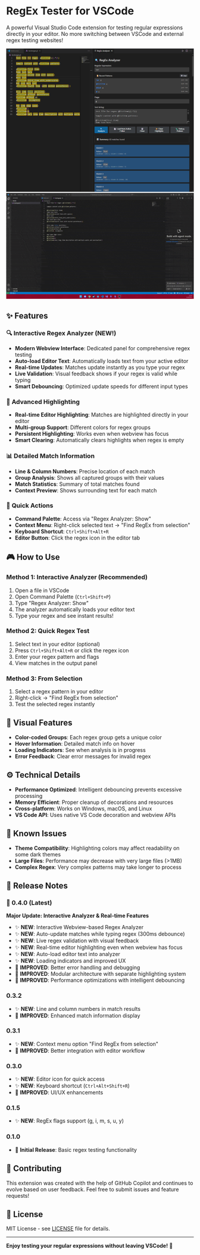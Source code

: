 # RegEx Tester for VSCode

A powerful Visual Studio Code extension for testing regular expressions directly in your editor. No more switching between VSCode and external regex testing websites!

![Screenshot](./images/Screenshot1.png)
![GIF](./images/RegExGIF.gif)

## ✨ Features

### 🔍 **Interactive Regex Analyzer** (NEW!)
- **Modern Webview Interface**: Dedicated panel for comprehensive regex testing
- **Auto-load Editor Text**: Automatically loads text from your active editor
- **Real-time Updates**: Matches update instantly as you type your regex
- **Live Validation**: Visual feedback shows if your regex is valid while typing
- **Smart Debouncing**: Optimized update speeds for different input types

### 🎯 **Advanced Highlighting**
- **Real-time Editor Highlighting**: Matches are highlighted directly in your editor
- **Multi-group Support**: Different colors for regex groups
- **Persistent Highlighting**: Works even when webview has focus
- **Smart Clearing**: Automatically clears highlights when regex is empty

### 📊 **Detailed Match Information**
- **Line & Column Numbers**: Precise location of each match
- **Group Analysis**: Shows all captured groups with their values
- **Match Statistics**: Summary of total matches found
- **Context Preview**: Shows surrounding text for each match

### 🚀 **Quick Actions**
- **Command Palette**: Access via "Regex Analyzer: Show"
- **Context Menu**: Right-click selected text → "Find RegEx from selection"
- **Keyboard Shortcut**: `Ctrl+Shift+Alt+R`
- **Editor Button**: Click the regex icon in the editor tab

## 🎮 How to Use

### Method 1: Interactive Analyzer (Recommended)
1. Open a file in VSCode
2. Open Command Palette (`Ctrl+Shift+P`)
3. Type "Regex Analyzer: Show"
4. The analyzer automatically loads your editor text
5. Type your regex and see instant results!

### Method 2: Quick Regex Test
1. Select text in your editor (optional)
2. Press `Ctrl+Shift+Alt+R` or click the regex icon
3. Enter your regex pattern and flags
4. View matches in the output panel

### Method 3: From Selection
1. Select a regex pattern in your editor
2. Right-click → "Find RegEx from selection"
3. Test the selected regex instantly

## 🎨 Visual Features

- **Color-coded Groups**: Each regex group gets a unique color
- **Hover Information**: Detailed match info on hover
- **Loading Indicators**: See when analysis is in progress
- **Error Feedback**: Clear error messages for invalid regex

## ⚙️ Technical Details

- **Performance Optimized**: Intelligent debouncing prevents excessive processing
- **Memory Efficient**: Proper cleanup of decorations and resources
- **Cross-platform**: Works on Windows, macOS, and Linux
- **VS Code API**: Uses native VS Code decoration and webview APIs

## 🐛 Known Issues

- **Theme Compatibility**: Highlighting colors may affect readability on some dark themes
- **Large Files**: Performance may decrease with very large files (>1MB)
- **Complex Regex**: Very complex patterns may take longer to process

## 📝 Release Notes

### 🎉 0.4.0 (Latest)
**Major Update: Interactive Analyzer & Real-time Features**

- ✨ **NEW**: Interactive Webview-based Regex Analyzer
- ✨ **NEW**: Auto-update matches while typing regex (300ms debounce)
- ✨ **NEW**: Live regex validation with visual feedback
- ✨ **NEW**: Real-time editor highlighting even when webview has focus
- ✨ **NEW**: Auto-load editor text into analyzer
- ✨ **NEW**: Loading indicators and improved UX
- 🔧 **IMPROVED**: Better error handling and debugging
- 🔧 **IMPROVED**: Modular architecture with separate highlighting system
- 🔧 **IMPROVED**: Performance optimizations with intelligent debouncing

### 0.3.2
- ✨ **NEW**: Line and column numbers in match results
- 🔧 **IMPROVED**: Enhanced match information display

### 0.3.1
- ✨ **NEW**: Context menu option "Find RegEx from selection"
- 🔧 **IMPROVED**: Better integration with editor workflow

### 0.3.0
- ✨ **NEW**: Editor icon for quick access
- ✨ **NEW**: Keyboard shortcut (`Ctrl+Alt+Shift+R`)
- 🔧 **IMPROVED**: UI/UX enhancements

### 0.1.5
- ✨ **NEW**: RegEx flags support (g, i, m, s, u, y)

### 0.1.0
- 🎉 **Initial Release**: Basic regex testing functionality

## 🤝 Contributing

This extension was created with the help of GitHub Copilot and continues to evolve based on user feedback. Feel free to submit issues and feature requests!

## 📄 License

MIT License - see [LICENSE](LICENSE) file for details.

---

**Enjoy testing your regular expressions without leaving VSCode!** 🚀

